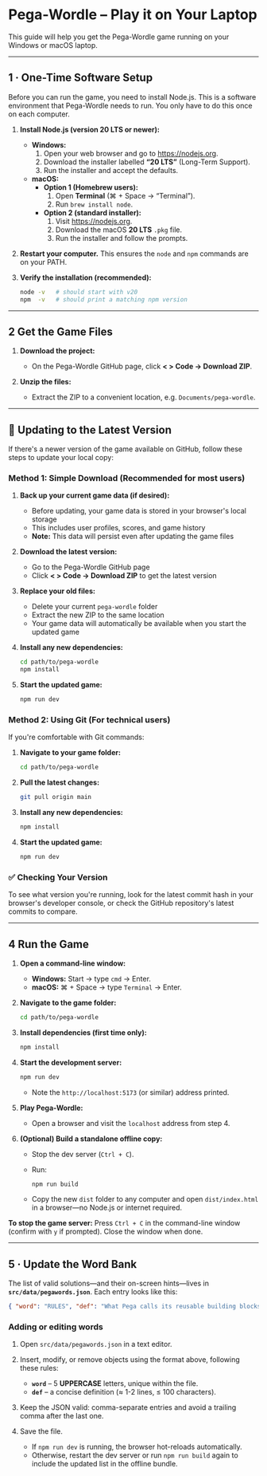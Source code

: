# Pega-Wordle – Play it on Your Laptop

This guide will help you get the Pega-Wordle game running on your Windows or macOS laptop.

---

## 1 · One-Time Software Setup

Before you can run the game, you need to install Node.js. This is a software environment that Pega-Wordle needs to run. You only have to do this once on each computer.

1. **Install Node.js (version 20 LTS or newer):**  
   * **Windows:**  
     1. Open your web browser and go to <https://nodejs.org>.  
     2. Download the installer labelled **“20 LTS”** (Long-Term Support).  
     3. Run the installer and accept the defaults.  
   * **macOS:**  
     * **Option 1 (Homebrew users):**  
       1. Open **Terminal** (⌘ + Space → “Terminal”).  
       2. Run `brew install node`.  
     * **Option 2 (standard installer):**  
       1. Visit <https://nodejs.org>.  
       2. Download the macOS **20 LTS** `.pkg` file.  
       3. Run the installer and follow the prompts.

2. **Restart your computer.** This ensures the `node` and `npm` commands are on your PATH.

3. **Verify the installation (recommended):**
   ```bash
   node -v   # should start with v20
   npm  -v   # should print a matching npm version
   ```

---

## 2 Get the Game Files

1. **Download the project:**

   * On the Pega-Wordle GitHub page, click **< > Code → Download ZIP**.

2. **Unzip the files:**

   * Extract the ZIP to a convenient location, e.g. `Documents/pega-wordle`.

---

## 🔄 Updating to the Latest Version

If there's a newer version of the game available on GitHub, follow these steps to update your local copy:

### Method 1: Simple Download (Recommended for most users)

1. **Back up your current game data (if desired):**
   * Before updating, your game data is stored in your browser's local storage
   * This includes user profiles, scores, and game history
   * **Note:** This data will persist even after updating the game files

2. **Download the latest version:**
   * Go to the Pega-Wordle GitHub page
   * Click **< > Code → Download ZIP** to get the latest version

3. **Replace your old files:**
   * Delete your current `pega-wordle` folder
   * Extract the new ZIP to the same location
   * Your game data will automatically be available when you start the updated game

4. **Install any new dependencies:**
   ```bash
   cd path/to/pega-wordle
   npm install
   ```

5. **Start the updated game:**
   ```bash
   npm run dev
   ```

### Method 2: Using Git (For technical users)

If you're comfortable with Git commands:

1. **Navigate to your game folder:**
   ```bash
   cd path/to/pega-wordle
   ```

2. **Pull the latest changes:**
   ```bash
   git pull origin main
   ```

3. **Install any new dependencies:**
   ```bash
   npm install
   ```

4. **Start the updated game:**
   ```bash
   npm run dev
   ```

### ✅ Checking Your Version

To see what version you're running, look for the latest commit hash in your browser's developer console, or check the GitHub repository's latest commits to compare.

---

## 4 Run the Game

1. **Open a command-line window:**

   * **Windows:** Start → type `cmd` → Enter.
   * **macOS:** ⌘ + Space → type `Terminal` → Enter.

2. **Navigate to the game folder:**

   ```bash
   cd path/to/pega-wordle
   ```

3. **Install dependencies (first time only):**

   ```bash
   npm install
   ```

4. **Start the development server:**

   ```bash
   npm run dev
   ```

   * Note the `http://localhost:5173` (or similar) address printed.

5. **Play Pega-Wordle:**

   * Open a browser and visit the `localhost` address from step 4.

6. **(Optional) Build a standalone offline copy:**

   * Stop the dev server (`Ctrl + C`).
   * Run:

     ```bash
     npm run build
     ```
   * Copy the new `dist` folder to any computer and open `dist/index.html` in a browser—no Node.js or internet required.

**To stop the game server:**
Press `Ctrl + C` in the command-line window (confirm with `y` if prompted). Close the window when done.

---

## 5 · Update the Word Bank

The list of valid solutions—and their on-screen hints—lives in **`src/data/pegawords.json`**. Each entry looks like this:

```json
{ "word": "RULES", "def": "What Pega calls its reusable building blocks" }
```

### Adding or editing words

1. Open `src/data/pegawords.json` in a text editor.
2. Insert, modify, or remove objects using the format above, following these rules:

   * **`word`** – 5 **UPPERCASE** letters, unique within the file.
   * **`def`** – a concise definition (≈ 1-2 lines, ≤ 100 characters).
3. Keep the JSON valid: comma-separate entries and avoid a trailing comma after the last one.
4. Save the file.

   * If `npm run dev` is running, the browser hot-reloads automatically.
   * Otherwise, restart the dev server or run `npm run build` again to include the updated list in the offline bundle.
